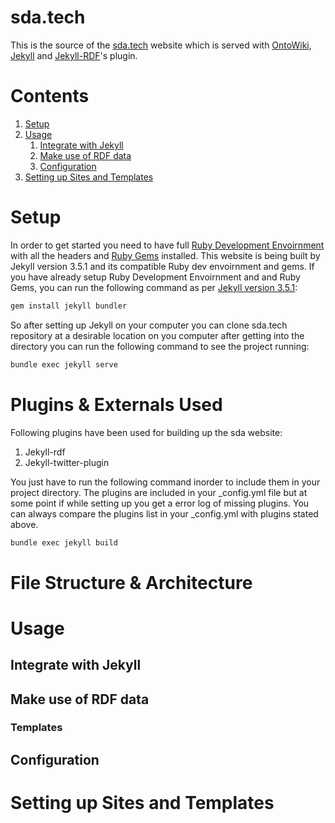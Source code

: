 # sda.tech
This is the source of the [sda.tech](http://sda.tech/) website which is served with 
[OntoWiki](http://ontowiki.net), [Jekyll](https://jekyllrb.com/) and [Jekyll-RDF](https://github.com/white-gecko/jekyll-rdf)'s plugin.

# Contents

1. [Setup](#setup)
2. [Usage](#usage)
    1. [Integrate with Jekyll](#integrate-with-jekyll)
    2. [Make use of RDF data](#make-use-of-rdf-data)
    3. [Configuration](#configuration)
3. [Setting up Sites and Templates](#setting-up-sites-and-templates)

# Setup
In order to get started you need to have full [Ruby Development Envoirnment](https://www.ruby-lang.org/en/downloads/) with all the headers and [Ruby Gems](https://rubygems.org/pages/download) installed. This website is being built by Jekyll version 3.5.1 and its compatible Ruby dev envoirnment and gems. If you have already setup Ruby Development Envoirnment and and Ruby Gems, you can run the following command as per [Jekyll version 3.5.1](https://github.com/jekyll/jekyll):

```sh
gem install jekyll bundler
```

So after setting up Jekyll on your computer you can clone sda.tech repository at a desirable location on you computer after getting into the directory you can run the following command to see the project running:


```sh
bundle exec jekyll serve
```

# Plugins & Externals Used
Following plugins have been used for building up the sda website:

1. Jekyll-rdf
2. Jekyll-twitter-plugin

You just have to run the following command inorder to include them in your project directory. The plugins are included in your _config.yml file but at some point if while setting up you get a error log of missing plugins. You can always compare the plugins list in your _config.yml with plugins stated above.  

```sh
bundle exec jekyll build
```

# File Structure & Architecture 

# Usage

## Integrate with Jekyll

## Make use of RDF data

### Templates

## Configuration

# Setting up Sites and Templates

